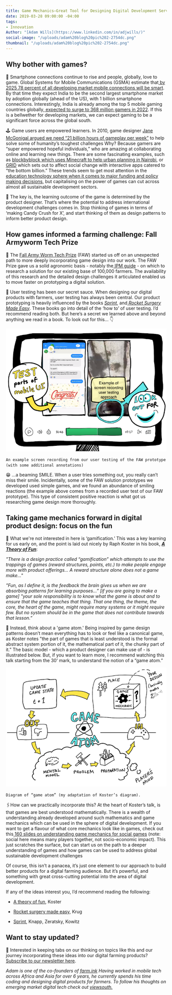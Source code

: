 ```yaml
---
title: Game Mechanics—Great Tool for Designing Digital Development Services
date: 2019-03-28 09:00:00 -04:00
tags:
- Innovation
Author: "[Adam Wills](https://www.linkedin.com/in/adjwills/)"
social-image: "/uploads/adam%20blog%20pic%202-2754dc.png"
thumbnail: "/uploads/adam%20blog%20pic%202-2754dc.png"
---
```


## Why bother with games?

📱 Smartphone connections continue to rise and people, globally, love to game. Global Systems for Mobile Communications (GSMA) estimate that[ by 2025 78 percent of all developing market mobile connections will be smart](https://www.gsma.com/r/mobileeconomy/sub-saharan-africa/). By that time they expect India to be the second largest smartphone market by adoption globally (ahead of the US), with 1 billion smartphone connections. Interestingly, India is already among the top 5 mobile gaming countries globally,[ expected to surge to 368 million gamers in 2022](https://www.mmaglobal.com/files/casestudies/kantar_imrb_x_mma_x_pokkt_india_market_study.pdf). If this is a bellwether for developing markets, we can expect gaming to be a significant force across the global south.

🕹 Game users are empowered learners. In 2010, game designer [Jane McGonigal argued we need “21 billion hours of gameplay per week”](https://www.youtube.com/watch?v=dE1DuBesGYM) to help solve some of humanity’s toughest challenges Why? Because gamers are “super empowered hopeful individuals,” who are amazing at collaborating online and learning new things. There are some fascinating examples, such as [blockbyblock which uses Minecraft to help urban planning in Nairobi](https://www.blockbyblock.org/projects/nairobi), or[ GRID](https://gamingfordev.com/about-us/) which sets out to affect social change with interactive apps catered to “the bottom billion.” These trends seem to get most attention in the[ education technology sphere when it comes to major funding and policy making decisions](http://blogs.worldbank.org/edutech/new-research-hub-use-technology-education-developing-countries), but capitalising on the power of games can cut across almost all sustainable development sectors.

<!--more-->

🔑 The key is,  the learning outcome of the game is determined by the product designer. That’s where the potential to address international development challenges comes in. Stop thinking of games in terms of ‘making Candy Crush for X’, and start thinking of them as design patterns to inform better product design.

## How games informed a farming challenge: Fall Armyworm Tech Prize

🐛 The [Fall Army Worm Tech Prize](https://fallarmywormtech.challenges.org/) (FAW) started us off on an unexpected path to more deeply incorporating game design into our work. The FAW Prize gave us a solid agronomic basis - notably the[ IPM guide](https://www.usaid.gov/sites/default/files/documents/1867/Fall-Armyworm-IPM-Guide-for-Africa-Jan_30-2018.pdf) - on which to research a solution for our existing base of 100,000 farmers. The availability of this research and the detailed design challenges it articulated enabled us to move faster on prototyping a digital solution.

🔧 User testing has been our secret sauce. When designing our digital products with farmers, user testing has always been central. Our product prototyping is heavily influenced by the books *[Sprint](https://www.amazon.com/Sprint-Solve-Problems-Test-Ideas/dp/1442397683)*, and[ ](https://www.amazon.com/Rocket-Surgery-Made-Easy-Yourself/dp/0321657292)*[Rocket Surgery Made Easy](https://www.amazon.com/Rocket-Surgery-Made-Easy-Yourself/dp/0321657292)*. These books go into detail of the ‘how to’ of user testing. I’d recommend reading both. But here’s a secret we learned above and beyond anything we read in a book. To look out for this… 👇

![adam blog pic.png](/uploads/adam%20blog%20pic.png)

`An example screen recording from our user testing of the FAW prototype (with some additional annotations)`

😁 …a beaming SMILE. When a user tries something out, you really can’t miss their smile. Incidentally, some of the FAW solution prototypes we developed used simple games, and we found an abundance of smiling reactions (the example above comes from a recorded user test of our FAW prototype). This type of consistent positive reaction is what got us researching game design more thoroughly.

## Taking game mechanics forward in digital product design: focus on the fun

🚫 What we're not interested in here is ‘gamification.’ This was a key learning for us early on, and the point is laid out nicely by Raph Koster in his book, [ ](https://www.amazon.com/gp/product/1449363210/ref=as_li_ss_il?ie=UTF8&camp=1789&creative=390957&creativeASIN=1449363210&linkCode=as2&tag=atheoroffunfo-20)***[A Theory of Fun](https://www.amazon.com/gp/product/1449363210/ref=as_li_ss_il?ie=UTF8&camp=1789&creative=390957&creativeASIN=1449363210&linkCode=as2&tag=atheoroffunfo-20)***:

*"There is a design practice called “gamification” which attempts to use the trappings of games (reward structures, points, etc.) to make people engage more with product offerings… A reward structure alone does not a game make…"*

*"Fun, as I define it, is the feedback the brain gives us when we are absorbing patterns for learning purposes…” \[if you are going to make a game\] "your sole responsibility is to know what the game is about and to ensure that the game teaches that thing. That one thing, the theme, the core, the heart of the game, might require many systems or it might require few. But no system should be in the game that does not contribute towards that lesson.”*

👾 Instead, think about a 'game atom.' Being inspired by game design patterns doesn’t mean everything has to look or feel like a canonical game, as Koster notes "the part of games that is least understood is the formal abstract system portion of it, the mathematical part of it, the chunky part of it.” The basic model - which a product designer can make use of - is illustrated below. But, if you want to learn more, I recommend watching this talk starting from the 30’ mark, to understand the notion of a “game atom.”

![adam blog pic 2.png](/uploads/adam%20blog%20pic%202.png)

`Diagram of “game atom” (my adaptation of Koster’s diagram).`

🖇How can we practically incorporate this? At the heart of Koster’s talk, is that games are best understood mathematically. There is a wealth of understanding already developed around such mathematics and game mechanics which can be used in the sphere of digital development. If you want to get a flavour of what core mechanics look like in games, check out this[ 160 slides on understanding game mechanics for social games](https://www.raphkoster.com/games/presentations/social-mechanics-the-engines-behind-everything-multiplayer/) (note: social here means many players together, not socio-economic impact). This just scratches the surface, but can start us on the path to a deeper understanding of games and how games can be used to address global sustainable development challenges

Of course, this isn’t a panacea, it’s just one element to our approach to build better products for a digital farming audience. But it’s powerful, and something with great cross-cutting potential into the area of digital development.

If any of the ideas  interest you, I’d recommend reading the following:

* [A theory of fun](https://www.amazon.com/gp/product/1449363210/ref=as_li_ss_il?ie=UTF8&camp=1789&creative=390957&creativeASIN=1449363210&linkCode=as2&tag=atheoroffunfo-20), Koster

* [Rocket surgery made easy](https://www.amazon.com/Rocket-Surgery-Made-Easy-Yourself/dp/0321657292), Krug

* [Sprint](https://www.amazon.com/Sprint-Solve-Problems-Test-Ideas/dp/1442397683), Knapp, Zeratsky, Kowitz

## Want to stay updated?

📩 Interested in  keeping tabs on our thinking on topics like this and our journey incorporating these ideas into our digital farming products? [Subscribe to our newsletter here](http://viewsouth.co/).

*Adam is one of the co-founders of [farm.ink](https://farm.ink/) Having worked in mobile tech across Africa and Asia for over 6 years, he currently spends his time coding and designing digital products for farmers. To follow his thoughts on emerging market digital tech check out [viewsouth.](http://viewsouth.co/)*